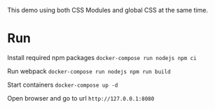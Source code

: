 This demo using both CSS Modules and global CSS at the same time.

# Run

Install required npm packages `docker-compose run nodejs npm ci`

Run webpack `docker-compose run nodejs npm run build`

Start containers `docker-compose up -d`

Open browser and go to url `http://127.0.0.1:8080`
